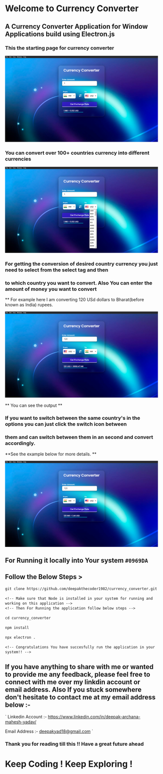 # Welcome to Currency Converter 

## A Currency Converter Application for Window Applications build using Electron.js

### This the starting page for currency converter 

![Alt text](image.png)


### You can convert over 100+ countries currency into different currencies 

![Alt text](image-1.png)

### For getting the conversion of desired country currency you just need to select from the select tag and then 
### to which country you want to convert. Also You can enter the amount of money you want to convert 
** For example here I am converting 120 USd dollars to Bharat(before known as India) rupees.

![Alt text](image-2.png)

** You can see the output **

### If you want to switch between the same country's in the options you can just click the switch icon between 
### them and can switch between them in an second and convert accordingly. 
**See the example below for more details. **

![Alt text](image-3.png)


## For Running it locally into Your system `#0969DA` 
## Follow the Below Steps >
```
git clone https://github.com/deepakthecoder1982/currency_converter.git

<!-- Make sure that Node is installed in your system for running and working on this application -->
<!-- Then For Running the application follow below steps -->

cd currency_converter

npm install 

npx electron .

<!-- Congratulations You have succesfully run the application in your system!! -->
```

## If you have anything to share with me or wanted to provide me any feedback, please feel free to connect with me over my linkdin account or email address. Also If you stuck somewhere don't hesitate to contact me at my email address below :- 
`
Linkedin Account :- https://www.linkedin.com/in/deepak-archana-mahesh-yadav/

Email Address :- deepakyad18@gmail.com 
`

### Thank you for reading till this !! Have a great future ahead 

# Keep Coding ! Keep Exploring !